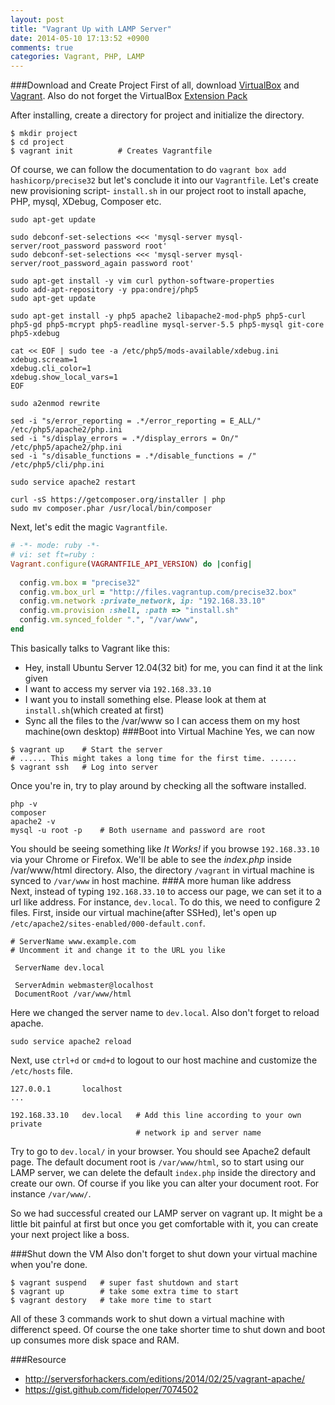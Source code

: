 ```yaml
---
layout: post
title: "Vagrant Up with LAMP Server"
date: 2014-05-10 17:13:52 +0900
comments: true
categories: Vagrant, PHP, LAMP
---
```

###Download and Create Project
First of all, download [VirtualBox](https://www.virtualbox.org/wiki/Downloads) and [Vagrant](http://www.vagrantup.com/downloads). Also do not forget the VirtualBox [Extension Pack](http://download.virtualbox.org/virtualbox/4.3.10/Oracle_VM_VirtualBox_Extension_Pack-4.3.10-93012.vbox-extpack)

After installing, create a directory for project and initialize the directory.
<!-- more -->
```
$ mkdir project
$ cd project
$ vagrant init 			# Creates Vagrantfile
```
Of course, we can follow the documentation to do `vagrant box add hashicorp/precise32` but let's conclude it into our `Vagrantfile`.
Let's create new provisioning script- `install.sh` in our project root to install apache, PHP, mysql, XDebug, Composer etc.

```
sudo apt-get update

sudo debconf-set-selections <<< 'mysql-server mysql-server/root_password password root'
sudo debconf-set-selections <<< 'mysql-server mysql-server/root_password_again password root'

sudo apt-get install -y vim curl python-software-properties
sudo add-apt-repository -y ppa:ondrej/php5
sudo apt-get update

sudo apt-get install -y php5 apache2 libapache2-mod-php5 php5-curl php5-gd php5-mcrypt php5-readline mysql-server-5.5 php5-mysql git-core php5-xdebug

cat << EOF | sudo tee -a /etc/php5/mods-available/xdebug.ini
xdebug.scream=1
xdebug.cli_color=1
xdebug.show_local_vars=1
EOF

sudo a2enmod rewrite

sed -i "s/error_reporting = .*/error_reporting = E_ALL/" /etc/php5/apache2/php.ini
sed -i "s/display_errors = .*/display_errors = On/" /etc/php5/apache2/php.ini
sed -i "s/disable_functions = .*/disable_functions = /" /etc/php5/cli/php.ini

sudo service apache2 restart

curl -sS https://getcomposer.org/installer | php
sudo mv composer.phar /usr/local/bin/composer
```
Next, let's edit the magic `Vagrantfile`.

```ruby
# -*- mode: ruby -*-
# vi: set ft=ruby :
Vagrant.configure(VAGRANTFILE_API_VERSION) do |config|
  
  config.vm.box = "precise32"
  config.vm.box_url = "http://files.vagrantup.com/precise32.box"
  config.vm.network :private_network, ip: "192.168.33.10"
  config.vm.provision :shell, :path => "install.sh"
  config.vm.synced_folder ".", "/var/www",
end
```
This basically talks to Vagrant like this:

- Hey, install Ubuntu Server 12.04(32 bit) for me, you can find it at the link given
- I want to access my server via `192.168.33.10`
- I want you to install something else. Please look at them at `install.sh`(which created at first)
- Sync all the files to the /var/www so I can access them on my host machine(own desktop)
###Boot into Virtual Machine
Yes, we can now
```
$ vagrant up 	# Start the server
# ...... This might takes a long time for the first time. ......
$ vagrant ssh 	# Log into server
```
Once you're in, try to play around by checking all the software installed.
```
php -v
composer
apache2 -v
mysql -u root -p 	# Both username and password are root
```
You should be seeing something like *It Works!* if you browse `192.168.33.10` via your Chrome or Firefox. We'll be able to see the *index.php* inside /var/www/html directory. Also, the directory `/vagrant` in virtual machine is synced to `/var/www` in host machine. 
###A more human like address  
Next, instead of typing `192.168.33.10` to access our page, we can set it to a url like address. For instance, `dev.local`. To do this, we need to configure 2 files. First, inside our virtual machine(after SSHed), let's open up `/etc/apache2/sites-enabled/000-default.conf`.

```
# ServerName www.example.com
# Uncomment it and change it to the URL you like

 ServerName dev.local

 ServerAdmin webmaster@localhost
 DocumentRoot /var/www/html
```
Here we changed the server name to `dev.local`. Also don't forget to reload apache.
```
sudo service apache2 reload
```
Next, use `ctrl+d` or `cmd+d` to logout to our host machine and customize the `/etc/hosts` file.
```
127.0.0.1 		localhost
...

192.168.33.10 	dev.local 	# Add this line according to your own private 
							# network ip and server name
```
Try to go to `dev.local/` in your browser. You should see Apache2 default page. 
The default document root is `/var/www/html`, so to start using our LAMP server, we can delete the default `index.php` inside the directory and create our own. Of course if you like you can alter your document root. For instance `/var/www/`.

So we had successful created our LAMP server on vagrant up. It might be a little bit painful at first but once you get comfortable with it, you can create your next project like a boss.

###Shut down the VM
Also don't forget to shut down your virtual machine when you're done.
```
$ vagrant suspend 	# super fast shutdown and start
$ vagrant up        # take some extra time to start 
$ vagrant destory   # take more time to start
```
All of these 3 commands work to shut down a virtual machine with differenct speed. Of course the one take shorter time to shut down and boot up consumes more disk space and RAM.

###Resource
+ http://serversforhackers.com/editions/2014/02/25/vagrant-apache/
+ https://gist.github.com/fideloper/7074502

<!--
Also, you can make your own virtual hosts under `/var/www` or you can create multiple projects on a virtual machine. Let's try the latter out. `vagrant ssh` into your virtual machine and add a *project.conf* to `/etc/apache2/sites-available`.
```
# We can copy the default file.
sudo cp /etc/apache2/sites-available/000-default.conf /etc/apache2/sites-available/project.conf
``` 
Open up our *project.conf* and alter *ServerName* to `dev2.local` and *DocumentRoot* to `/var/www/html/project`. 

```
# Creat symlink in sites-enabled to project.conf in sites-available
cd /etc/apache2/sites-available/
sudo a2ensite project.conf

sudo service apache2 reload
```
Let's logout virtual machine and add some files to our newly created `project` folder.
```

```
-->

